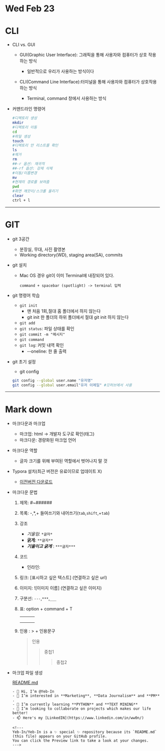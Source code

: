# Wed Feb 23

# CLI

- CLI vs. GUI

  - GUI(Graphic User Interface): 그래픽을 통해 사용자와 컴퓨터가 상호 작용하는 방식
    - 일반적으로 우리가 사용하는 방식이다

  - CLI(Command Line Interface):터미널을 통해 사용자와 컴퓨터가 상호작용하는 방식
    - Terminal, command 창에서 사용하는 방식

- 커맨드라인 명령어

  ```bash
  #디렉토리 생성
  mkdir
  #디렉토리 이동
  cd
  #파일 생성
  touch
  #디렉토리 안 리스트를 확인
  ls
  #제거
  rm
  ##-r 옵션: 재귀적
  ##-rf 옵션: 강제 삭제
  #이동/이름변경
  mv
  #현재의 경로를 보여줌
  pwd
  #화면 깨끗이/스크롤 올리기
  clear
  ctrl + l
  ```

---

# GIT

- git 3공간

  - 분장실, 무대, 사진 촬영본
  - Working directory(WD), staging area(SA), commits

- git 설치

  - Mac OS 경우 git이 이미 Terminal에 내장되어 있다.

    `command + spacebar (spotlight) -> terminal 입력`

- git 명령어 학습

  - `git init`
    - 맨 처음 1회,절대 홈 폴더에서 하지 않는다
    - git init 한 폴더의 하위 폴더에서 절대 git init 하지 않는다
  - `git add`
  - `git status`: 파일 상태를 확인
  - `git commit -m "메시지"`
  - `git command`
  - `git log`: 커밋 내역 확인
    - --oneline: 한 줄 출력
  
- git 초기 설정

  - git config

  ```bash
  git config --global user.name "유저명"
  git config --global user.email"유저 이메일" #깃허브에서 사용
  ```

---

# Mark down

- 마크다운과 마크업
  - 마크업: html -> 개발자 도구로 확인(태그)
  - 마크다운: 경량화된 마크업 언어
- 마크다운 역할
  - 글자 크기를 위해 부여된 역할에서 벗어나지 말 것

- Typora 설치(최근 버전은 유료이므로 업데이트 X)

  - [이전버전 다운로드](https://typora.io/dev_release.html)

- 마크다운 문법

  1. 제목: #~######

  2. 목록:  -,*,+ 들여쓰기와 내어쓰기(`tab`,`shift`,+`tab`)

  3. 강조

     - *기울임*: `*글자*`
     - **굵게**: `**글자**`
     - ***기울이고 굵게*** : `***글자***`

  4. 코드

     - 인라인: 

  5. 링크: [표시하고 싶은 텍스트] (연결하고 싶은 url)

  6. 이미지: ![이미지 이름] (연결하고 싶은 이미지)

  7. 구분선: `---`,`***`,`___`

  8. 표: option + command + T

     |      |      |      |
     | ---- | ---- | ---- |
     |      |      |      |
     |      |      |      |
     |      |      |      |

     

  9. 인용 : > + 인용문구

     > 인용
     >
     > > 중첩1
     > >
     > > > 중첩2

- 마크업 파일 생성

  [README.md](https://github.com/Yeb-In/Yeb-In)

  ```marks
  - 👋 Hi, I’m @Yeb-In
  - 👀 I’m interested in **Marketing**, **Data Journalism** and **PM** . 
  - 🌱 I’m currently learning **PYTHON** and **TEXT MINING**
  - 💞️ I’m looking to collaborate on projects which makes our life better!
  - 📫 Here's my [LinkedIN](https://www.linkedin.com/in/ww0n/)
  
  <!---
  Yeb-In/Yeb-In is a ✨ special ✨ repository because its `README.md` (this file) appears on your GitHub profile.
  You can click the Preview link to take a look at your changes.
  --->
  
